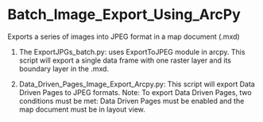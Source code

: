 # Batch_Image_Export_Using_ArcPy

Exports a series of images into JPEG format in a map document (.mxd)  

1) The ExportJPGs_batch.py: uses ExportToJPEG module in arcpy. This script will export a single data frame with one raster layer and  its boundary layer in the .mxd.  

2) Data_Driven_Pages_Image_Export_Arcpy.py: This script will export Data Driven Pages to JPEG formats. Note: To export Data Driven Pages, two conditions must be met: Data Driven Pages must be enabled and the map document must be in layout view.
